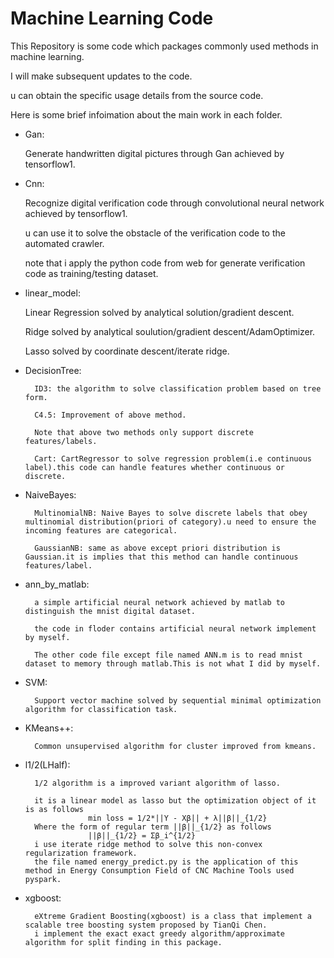 # Machine Learning Code

This Repository is some code which packages commonly used methods in machine learning.

I will make subsequent updates to the code.

u can obtain the specific usage details from the source code.

Here is some brief infoimation about the main work in each folder.

- Gan:

    Generate handwritten digital pictures through Gan achieved by tensorflow1.

- Cnn:

    Recognize digital verification code through convolutional neural network achieved by tensorflow1.
    
    u can use it to solve the obstacle of the verification code to the automated crawler.
    
    note that i apply the python code from web for generate verification code as training/testing dataset.
  
- linear_model:

    Linear Regression solved by analytical solution/gradient descent.
    
    Ridge solved by analytical soulution/gradient descent/AdamOptimizer.
    
    Lasso solved by coordinate descent/iterate ridge.

- DecisionTree:

        ID3: the algorithm to solve classification problem based on tree form.
    
        C4.5: Improvement of above method.
    
        Note that above two methods only support discrete features/labels.
    
        Cart: CartRegressor to solve regression problem(i.e continuous label).this code can handle features whether continuous or discrete.
  
- NaiveBayes:

        MultinomialNB: Naive Bayes to solve discrete labels that obey multinomial distribution(priori of category).u need to ensure the incoming features are categorical.
    
        GaussianNB: same as above except priori distribution is Gaussian.it is implies that this method can handle continuous features/label.

- ann_by_matlab:

        a simple artificial neural network achieved by matlab to distinguish the mnist digital dataset.
    
        the code in floder contains artificial neural network implement by myself.
    
        The other code file except file named ANN.m is to read mnist dataset to memory through matlab.This is not what I did by myself.

- SVM:

        Support vector machine solved by sequential minimal optimization algorithm for classification task.

- KMeans++:

        Common unsupervised algorithm for cluster improved from kmeans.
  
- l1/2(LHalf):

        1/2 algorithm is a improved variant algorithm of lasso.
    
        it is a linear model as lasso but the optimization object of it is as follows
                    min loss = 1/2*||Y - Xβ|| + λ||β||_{1/2}
        Where the form of regular term ||β||_{1/2} as follows
                    ||β||_{1/2} = Σβ_i^{1/2}
        i use iterate ridge method to solve this non-convex regularization framework.
        the file named energy_predict.py is the application of this method in Energy Consumption Field of CNC Machine Tools used pyspark.

- xgboost:

        eXtreme Gradient Boosting(xgboost) is a class that implement a scalable tree boosting system proposed by TianQi Chen.
        i implement the exact exact greedy algorithm/approximate algorithm for split finding in this package.
    
 

